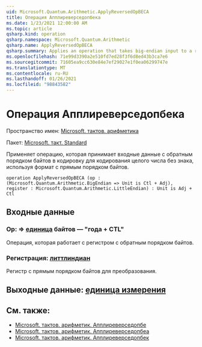 ```yaml
---
uid: Microsoft.Quantum.Arithmetic.ApplyReversedOpBECA
title: Операция Апплиреверседопбека
ms.date: 1/23/2021 12:00:00 AM
ms.topic: article
qsharp.kind: operation
qsharp.namespace: Microsoft.Quantum.Arithmetic
qsharp.name: ApplyReversedOpBECA
qsharp.summary: Applies an operation that takes big-endian input to a register encoding an unsigned integer using little-endian format.
ms.openlocfilehash: 71e99d3390a2e510fd7ed28f3f6d8ed43b3ca7e6
ms.sourcegitcommit: 71605ea9cc630e84e7ef29027e1f0ea06299747e
ms.translationtype: MT
ms.contentlocale: ru-RU
ms.lasthandoff: 01/26/2021
ms.locfileid: "98843582"
---
```

# <a name="applyreversedopbeca-operation"></a>Операция Апплиреверседопбека

Пространство имен: [Microsoft. тактов. арифметика](xref:Microsoft.Quantum.Arithmetic)

Пакет: [Microsoft. такт. Standard](https://nuget.org/packages/Microsoft.Quantum.Standard)


Применяет операцию, которая принимает входные данные с обратным порядком байтов в кодировку для кодирования целого числа без знака, используя формат с прямым порядком байтов.

```qsharp
operation ApplyReversedOpBECA (op : (Microsoft.Quantum.Arithmetic.BigEndian => Unit is Ctl + Adj), register : Microsoft.Quantum.Arithmetic.LittleEndian) : Unit is Adj + Ctl
```


## <a name="input"></a>Входные данные

### <a name="op--bigendian--unit--is-adj--ctl"></a>Op: [](xref:Microsoft.Quantum.Arithmetic.BigEndian) => [единица](xref:microsoft.quantum.lang-ref.unit) байтов — "года + CTL"

Операция, которая работает с регистром с обратным порядком байтов.


### <a name="register--littleendian"></a>Регистрация: [литтлиндиан](xref:Microsoft.Quantum.Arithmetic.LittleEndian)

Регистр с прямым порядком байтов для преобразования.



## <a name="output--unit"></a>Выходные данные: [единица измерения](xref:microsoft.quantum.lang-ref.unit)



## <a name="see-also"></a>См. также:

- [Microsoft. тактов. арифметик. Апплиреверседопбе](xref:Microsoft.Quantum.Arithmetic.ApplyReversedOpBE)
- [Microsoft. тактов. арифметик. Апплиреверседопбеа](xref:Microsoft.Quantum.Arithmetic.ApplyReversedOpBEA)
- [Microsoft. тактов. арифметик. Апплиреверседопбек](xref:Microsoft.Quantum.Arithmetic.ApplyReversedOpBEC)